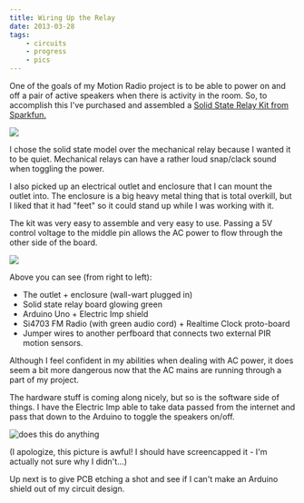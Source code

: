 ```yaml
---
title: Wiring Up the Relay 
date: 2013-03-28
tags:
    - circuits
    - progress
    - pics
---
```


One of the goals of my Motion Radio project is to be able to power on and off a pair of active speakers when there is activity in the room. So, to accomplish this I've purchased and assembled a [Solid State Relay Kit from Sparkfun.](https://www.sparkfun.com/products/10684) 

![](http://draft.smartamp.brace.io/pictures/2013/sparkfun-solid-state-relay-kit/sparkfun-solid-state-relay-kit-medium.jpg)

I chose the solid state model over the mechanical relay because I wanted it to be quiet.  Mechanical relays can have a rather loud snap/clack sound when toggling the power.

I also picked up an electrical outlet and enclosure that I can mount the outlet into.  The enclosure is a big heavy metal thing that is total overkill, but I liked that it had "feet" so it could stand up while I was working with it.

The kit was very easy to assemble and very easy to use.  Passing a 5V control voltage to the middle pin allows the AC power to flow through the other side of the board.

<!-- more -->

![](http://draft.smartamp.brace.io/pictures/2013/arduino-pir-imp-relay-1/arduino-pir-imp-relay-1-medium.jpg)

Above you can see (from right to left):

 * The outlet + enclosure (wall-wart plugged in)
 * Solid state relay board glowing green
 * Arduino Uno + Electric Imp shield
 * Si4703 FM Radio (with green audio cord) + Realtime Clock proto-board
 * Jumper wires to another perfboard that connects two external PIR motion sensors.

Although I feel confident in my abilities when dealing with AC power, it does seem a bit more dangerous now that the AC mains are running through a part of my project. 

The hardware stuff is coming along nicely, but so is the software side of things.  I have the Electric Imp able to take data passed from the internet and pass that down to the Arduino to toggle the speakers on/off.

![does this do anything](http://draft.smartamp.brace.io/pictures/2013/arduino-ide-console-electric-imp-code/arduino-ide-console-electric-imp-code-medium.jpg)

(I apologize, this picture is awful! I should have screencapped it - I'm actually not sure why I didn't...)

Up next is to give PCB etching a shot and see if I can't make an Arduino shield out of my circuit design.